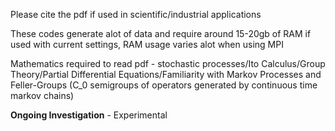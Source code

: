 Please cite the pdf if used in scientific/industrial applications

These codes generate alot of data and require around 15-20gb of RAM if used with current settings, RAM usage varies alot when using MPI 

Mathematics required to read pdf - stochastic processes/Ito Calculus/Group Theory/Partial Differential Equations/Familiarity with Markov Processes and Feller-Groups (C_0 semigroups of operators generated by continuous time markov chains)

**Ongoing Investigation** - Experimental
